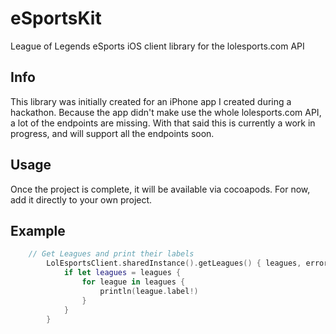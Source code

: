 # eSportsKit

League of Legends eSports iOS client library for the lolesports.com API

## Info

This library was initially created for an iPhone app I created during a hackathon. Because the app didn't make use the whole lolesports.com API, a lot of the endpoints are missing. With that said this is currently a work in progress, and will support all the endpoints soon.

## Usage

Once the project is complete, it will be available via cocoapods. For now, add it directly to your own project.

## Example

```swift
	// Get Leagues and print their labels
        LolEsportsClient.sharedInstance().getLeagues() { leagues, error in
            if let leagues = leagues {
                for league in leagues {
                    println(league.label!)
                }
            }
        }
```
